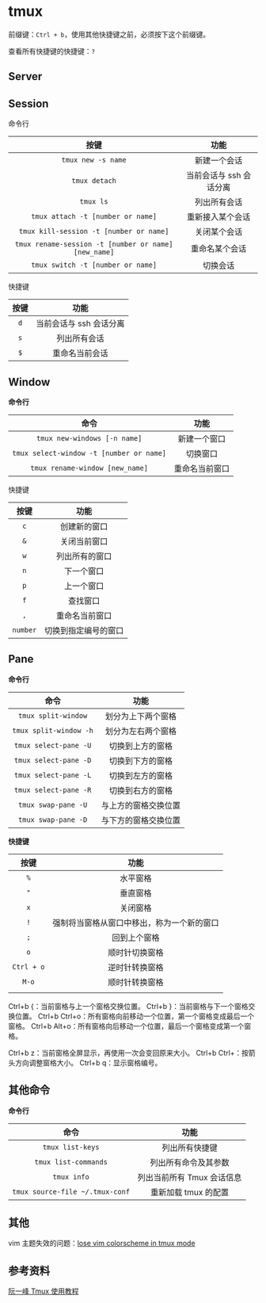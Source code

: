 # tmux

前缀键：`Ctrl + b`，使用其他快捷键之前，必须按下这个前缀键。

查看所有快捷键的快捷键：`?`

## Server

## Session

命令行

|按键|功能|
|:-:|:-:|
|`tmux new -s name`|新建一个会话|
|`tmux detach`|当前会话与 ssh 会话分离|
|`tmux ls`|列出所有会话|
|`tmux attach -t [number or name]`|重新接入某个会话|
|`tmux kill-session -t [number or name]`|关闭某个会话|
|`tmux rename-session -t [number or name] [new_name]`|重命名某个会话|
|`tmux switch -t [number or name]`|切换会话|

快捷键

|按键|功能|
|:-:|:-:|
|`d`|当前会话与 ssh 会话分离|
|`s`|列出所有会话|
|`$`|重命名当前会话|

## Window

**命令行**

|命令|功能|
|:-:|:-:|
|`tmux new-windows [-n name]`|新建一个窗口|
|`tmux select-window -t [number or name]`|切换窗口|
|`tmux rename-window [new_name]`|重命名当前窗口|


快捷键

|按键|功能|
|:-:|:-:|
|`c`|创建新的窗口|
|`&`|关闭当前窗口|
|`w`|列出所有的窗口|
|`n`|下一个窗口|
|`p`|上一个窗口|
|`f`|查找窗口|
|`,`|重命名当前窗口|
|`number`|切换到指定编号的窗口|

## Pane

**命令行**

|命令|功能|
|:-:|:-:|
|`tmux split-window`|划分为上下两个窗格|
|`tmux split-window -h`|划分为左右两个窗格|
|`tmux select-pane -U`|切换到上方的窗格|
|`tmux select-pane -D`|切换到下方的窗格|
|`tmux select-pane -L`|切换到左方的窗格|
|`tmux select-pane -R`|切换到右方的窗格|
|`tmux swap-pane -U`|与上方的窗格交换位置|
|`tmux swap-pane -D`|与下方的窗格交换位置|

**快捷键**

|按键|功能|
|:-:|:-:|
|`%`|水平窗格|
|`"`|垂直窗格|
|`x`|关闭窗格|
|`!`|强制将当窗格从窗口中移出，称为一个新的窗口|
|`;`|回到上个窗格|
|`o`|顺时针切换窗格|
|`Ctrl + o`|逆时针转换窗格|
|`M-o`|顺时针转换窗格|
|||

Ctrl+b {：当前窗格与上一个窗格交换位置。
Ctrl+b }：当前窗格与下一个窗格交换位置。
Ctrl+b Ctrl+o：所有窗格向前移动一个位置，第一个窗格变成最后一个窗格。
Ctrl+b Alt+o：所有窗格向后移动一个位置，最后一个窗格变成第一个窗格。

Ctrl+b z：当前窗格全屏显示，再使用一次会变回原来大小。
Ctrl+b Ctrl+<arrow key>：按箭头方向调整窗格大小。
Ctrl+b q：显示窗格编号。

## 其他命令

**命令行**


|命令|功能|
|:-:|:-:|
|`tmux list-keys`|列出所有快捷键|
|`tmux list-commands`|列出所有命令及其参数|
|`tmux info`|列出当前所有 Tmux 会话信息|
|`tmux source-file ~/.tmux-conf`|重新加载 tmux 的配置|

## 其他

vim 主题失效的问题：[lose vim colorscheme in tmux mode](https://stackoverflow.com/questions/10158508/lose-vim-colorscheme-in-tmux-mode)

## 参考资料

[阮一峰 Tmux 使用教程](http://www.ruanyifeng.com/blog/2019/10/tmux.html)
